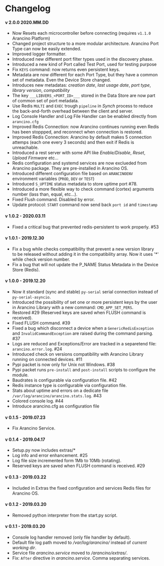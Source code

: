 # Changelog

#### v 2.0.0 2020.MM.DD
* Now Resets each microcontroller before connecting (requires `v1.1.0` Arancino Platform)
* Changed project structure to a more modular architecture. Arancino Port Type can now be easily extended.
* Improved logger formatter.
* Introduced new different port filter types used in the discovery phase.
* Introduced a new kind of Port called Test Port, used for testing purpose
* Fix `KEYS` command: now returns even persistent keys.
* Metadata are now different for each Port Type, but they have a common set of metadata. Even the Device Store changed.
* Introduces new metadatas: _creation date_, _last usage date_, _port type_, _library version_, _compatibility_
* The key `___LIBVERS_<PORT_ID>___` stored in the Data Store are now part of common set of port metadata.
* Use Redis `MULTI` and `EXEC` trough `pipeline` in *Synch* process to reduce the back-and-forth overhead between the client and server. 
* Log Console Handler and Log File Handler can be enabled directly from `arancino.cfg`
* Improved Redis Connection: now Arancino continues running even Redis has been stoppped, and reconnect when connection is restored.
* Improved Redis Connection: Arancino by default makes 5 connection attemps (each one every 3 seconds) and then exit if Redis is unreachable.
* Introduced a rest server with some API like _Enable/Disable_, _Reset_, _Upload Firmware_ etc...
* Redis configuration and systemd services are now exclueded from Arancino package. They are pre-installed in Arancino OS. 
* Introduced different configuration file based on `ARANCINOENV` environment variables (`PROD`, `DEV` or `TEST`)
* Introduced `S_UPTIME` status metadata to store uptime port #78.
* Introduced a more flexible way to check command (cortex) arguments number (lass than, equal, etc...).
* Fixed Flush command. Disabled by error.
* Update protocol: `START` command now send back `port id` and `timestamp`

#### v 1.0.2 - 2020.03.11
* Fixed a critical bug that prevented redis-persistent to work properly. #53

#### v 1.0.1 - 2019.12.30
* Fix a bug while checks compatibility that prevent a new version library to be released without adding it in the compatibility array. Now it uses '*' while check version number.
* Fix a bug that will not update the P_NAME Status Metadata in the Device Store (Redis).

#### v 1.0.0 - 2019.12.20
* Now it standard (sync and stable) `py-serial` serial connection instead of `py-serial-asyncio`.
* Introduced the possibility of set one or more persistent keys by the user in Arancino Library with a new command: `CMD_APP_SET_PERS`.
* Restored #29 (Reserved keys are saved when FLUSH command is received).
* Fixed FLUSH command. #39
* Fixed a bug which disconnect a device when a `GenericRedisException` and `InvalidCommandException` are raised during the command parsing. #37
* Logs are reduced and Exceptions/Error are tracked in a separetend file: `arancino.error.log`. #24
* Introduced check on versions compatibility with Arancino Library running on connected devices. #11
* Pypi packet is now only for Unix not Windows. #38
* Pypi packet runs `pre-install` and `post-install` scripts to configure the module.
* Baudrates is configurable via configuration file. #42
* Redis instance type is configurable via configuration file.
* Stats about uptime and errors on a dedicate file `/var/log/arancino/arancino.stats.log`. #43
* Colored console log. #44
* Introduce arancino.cfg as configuration file

#### v 0.1.5 - 2019.07.23
* Fix Arancino Service.

#### v 0.1.4 - 2019.04.17
* Setup.py now includes extras/*
* Log info and error enhancement. #25
* Log file size incremented form 1Mb to 10Mb (rotating).
* Reserved keys are saved when FLUSH command is received. #29

#### v 0.1.3 - 2019.03.22
* Included in Extras the fixed configuration and services Redis files for Arancino OS.

#### v 0.1.2 - 2019.03.20
* Removed python interpreter from the start.py script.

#### v 0.1.1 - 2019.03.20
* Console log handler removed (only file handler by default).
* Default file log path moved to _/var/log/arancino/_ instead of _current working dir_.
* Service file _arancino.service_ moved to _<dist-packages>/arancino/extras/_.
* Fix: `After` directive in _arancino.service_. Comma separating services.
